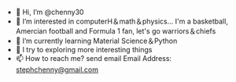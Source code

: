 - 👋 Hi, I’m @chenny30
- 👀 I’m interested in computerH＆math＆physics...   I'm a basketball, Amercian football and Formula 1 fan, let's go warriors＆chiefs
- 🌱 I’m currently learning Material Science＆Python
- 💞️ I try to exploring more interesting things   
- 📫 How to reach me? send email  Email Address: stephchenny@gmail.com

